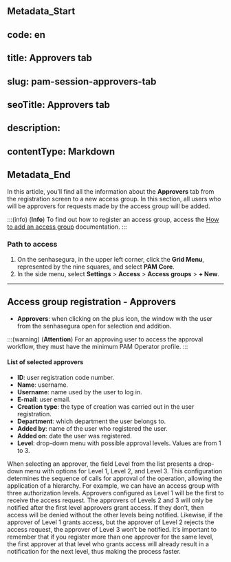## Metadata_Start 
## code: en
## title: Approvers tab 
## slug: pam-session-approvers-tab 
## seoTitle: Approvers tab 
## description:  
## contentType: Markdown 
## Metadata_End
In this article, you’ll  find all the information about the **Approvers** tab from the registration screen to a new access group. In this section, all users who will be approvers for requests made by the access group will be added.

:::(info) (**Info**)
To find out how to register an access group, access the [How to add an access group](/v3-32/docs/pam-session-how-to-add-an-access-group) documentation.
:::

### Path to access

1. On the senhasegura, in the upper left corner, click the **Grid Menu**, represented by the nine squares, and select **PAM Core**.
2. In the side menu, select **Settings** > **Access** > **Access groups** > **+ New**.

---
## Access group registration - Approvers

* **Approvers**: when clicking on the plus icon, the window with the user from the senhasegura open for selection and addition.

:::(warning) (**Attention**)
For an approving user to access the approval workflow, they must have the minimum PAM Operator profile.
:::

#### List of selected approvers
* **ID**: user registration code number.
* **Name**: username.
* **Username**: name used by the user to log in.
* **E-mail**: user email.
* **Creation type**: the type of creation was carried out in the user registration.
* **Department**: which department the user belongs to.
* **Added by**: name of the user who registered the user.
* **Added on**: date the user was registered.
* **Level**: drop-down menu with possible approval levels. Values ​​are from 1 to 3.

When selecting an approver, the field Level from the list presents a drop-down menu with options for Level 1, Level 2, and Level 3. This configuration determines the sequence of calls for approval of the operation, allowing the application of a hierarchy.
For example, we can have an access group with three authorization levels. Approvers configured as Level 1 will be the first to receive the access request.
The approvers of Levels 2 and 3 will only be notified after the first level approvers grant access. If they don’t, then access will be denied without the other levels being notified.
Likewise, if the approver of Level 1 grants access, but the approver of Level 2 rejects the access request, the approver of Level 3 won’t be notified.
It’s important to remember that if you register more than one approver for the same level, the first approver at that level who grants access will already result in a notification for the next level, thus making the process faster.
